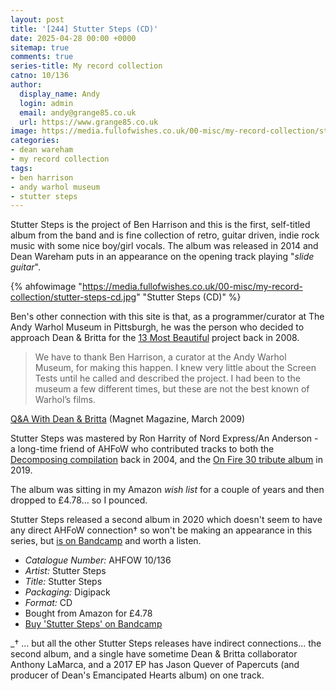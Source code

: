 ```yaml
---
layout: post
title: '[244] Stutter Steps (CD)'
date: 2025-04-28 00:00 +0000
sitemap: true
comments: true
series-title: My record collection
catno: 10/136
author:
  display_name: Andy
  login: admin
  email: andy@grange85.co.uk
  url: https://www.grange85.co.uk
image: https://media.fullofwishes.co.uk/00-misc/my-record-collection/stutter-steps-cd.jpg
categories:
- dean wareham
- my record collection
tags:
- ben harrison
- andy warhol museum
- stutter steps
---
```

Stutter Steps is the project of Ben Harrison and this is the first, self-titled album from the band and is fine collection of retro, guitar driven, indie rock music with some nice boy/girl vocals. The album was released in 2014 and Dean Wareham puts in an appearance on the opening track playing "_slide guitar_". 

{% ahfowimage "https://media.fullofwishes.co.uk/00-misc/my-record-collection/stutter-steps-cd.jpg" "Stutter Steps (CD)" %}

Ben's other connection with this site is that, as a programmer/curator at The Andy Warhol Museum in Pittsburgh, he was the person who decided to approach Dean & Britta for the [13 Most Beautiful](/2024/05/02/my-record-collection-132-13-most-beautiful-dvd/) project back in 2008.

<blockquote>
 We have to thank Ben Harrison, a curator at the Andy Warhol Museum, for making this happen. I knew very little about the Screen Tests until he called and described the project. I had been to the museum a few different times, but these are not the best known of Warhol’s films. 
</blockquote>
<p class="caption"><a href="https://magnetmagazine.com/2009/03/02/qa-with-dean-britta/">Q&A With Dean & Britta</a> (Magnet Magazine, March 2009)</p>

Stutter Steps was mastered by Ron Harrity of Nord Express/An Anderson - a long-time friend of AHFoW who contributed tracks to both the [Decomposing compilation](https://static.fullofwishes.co.uk/galaxie_list_tribute/) back in 2004, and the [On Fire 30 tribute album](/2024/07/22/my-record-collection-155-on-fire-30/) in 2019.

The album was sitting in my Amazon _wish list_ for a couple of years and then dropped to £4.78... so I pounced. 

Stutter Steps released a second album in 2020 which doesn't seem to have any direct AHFoW connection&dagger; so won't be making an appearance in this series, but [is on Bandcamp](https://stuttersteps.bandcamp.com/album/reeling) and worth a listen.

 - *Catalogue Number:* AHFOW 10/136
 - *Artist:* Stutter Steps
 - *Title:* Stutter Steps
 - *Packaging:* Digipack
 - *Format:* CD
 - Bought from Amazon for £4.78
 - [Buy 'Stutter Steps' on Bandcamp](https://stuttersteps.bandcamp.com/album/stutter-steps)

_&dagger; ... but all the other Stutter Steps releases have indirect connections... the second album, and a single have sometime Dean & Britta collaborator Anthony LaMarca, and a 2017 EP has Jason Quever of Papercuts (and producer of Dean's Emancipated Hearts album) on one track.
